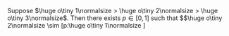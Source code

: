 Suppose $\huge o\tiny 1\normalsize > \huge o\tiny 2\normalsize > \huge o\tiny 3\normalsize$. Then there exists $p \in [0,1]$ such that $$\huge o\tiny 2\normalsize \sim [p:\huge o\tiny 1\normalsize ]